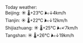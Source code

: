 Today weather:  
Beijing: ☀️   🌡️+23°C 🌬️↓4km/h  
Tianjin: ☀️   🌡️+22°C 🌬️↓12km/h  
Shijiazhuang: ☀️   🌡️+25°C 🌬️↙7km/h  
Tangshan: ☀️   🌡️+26°C 🌬️↓19km/h  
